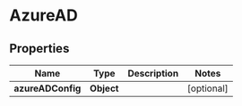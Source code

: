 # AzureAD

## Properties
Name | Type | Description | Notes
------------ | ------------- | ------------- | -------------
**azureADConfig** | **Object** |  |  [optional]
